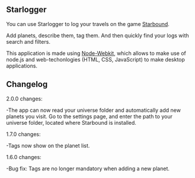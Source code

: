Starlogger
---------

You can use Starlogger to log your travels on the game [Starbound](http://www.playstarbound.com).

Add planets, describe them, tag them. And then quickly find your logs with search and filters.

This application is made using [Node-Webkit](https://github.com/rogerwang/node-webkit), which allows to make use of node.js and web-techonlogies (HTML, CSS, JavaScript) to make desktop applications.

Changelog
---------

2.0.0 changes:

-The app can now read your universe folder and automatically add new planets you visit. Go to the settings page, and enter the path to your universe folder, located where Starbound is installed.

1.7.0 changes:

-Tags now show on the planet list.

1.6.0 changes:

-Bug fix: Tags are no longer mandatory when adding a new planet.
